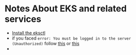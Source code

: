 # Notes About EKS and related services

* [Install the eksctl](https://docs.aws.amazon.com/eks/latest/userguide/getting-started-console.html)
* if you faced `error: You must be logged in to the server (Unauthorized)` follow [this](https://aws.amazon.com/premiumsupport/knowledge-center/eks-api-server-unauthorized-error/) or [this](https://docs.aws.amazon.com/eks/latest/userguide/getting-started-console.html)
* 
